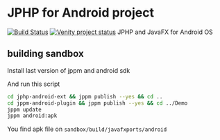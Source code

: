 # JPHP for Android project 
[![Build Status](https://travis-ci.org/VenityStudio/android.svg?branch=master)](https://travis-ci.org/VenityStudio/android)
[![Venity project status](https://img.shields.io/badge/Venity-unsupported-red.svg)](https://vk.com/venity)
JPHP and JavaFX for Android OS

## building sandbox

Install last version of jppm and android sdk

And run this script

```bash
cd jphp-android-ext && jppm publish --yes && cd ..
cd jppm-android-plugin && jppm publish --yes && cd ../Demo
jppm update
jppm android:apk
```

You find apk file on ``sandbox/build/javafxports/android``
